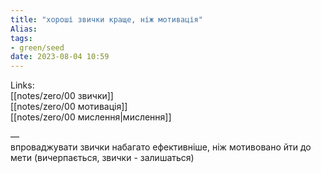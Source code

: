```yaml
---
title: "хороші звички краще, ніж мотивація"
Alias: 
tags:
- green/seed
date: 2023-08-04 10:59
---
```

Links:  
[[notes/zero/00 звички]]  
[[notes/zero/00 мотивація]]  
[[notes/zero/00 мислення|мислення]]

—  
впроваджувати звички набагато ефективніше, ніж мотивовано йти до мети (вичерпається, звички - залишаться)

